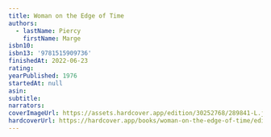 ```yaml
---
title: Woman on the Edge of Time
authors:
  - lastName: Piercy
    firstName: Marge
isbn10:
isbn13: '9781515909736'
finishedAt: 2022-06-23
rating:
yearPublished: 1976
startedAt: null
asin:
subtitle:
narrators:
coverImageUrl: https://assets.hardcover.app/edition/30252768/289841-L.jpg
hardcoverUrl: https://hardcover.app/books/woman-on-the-edge-of-time/editions/31497035
---
```

